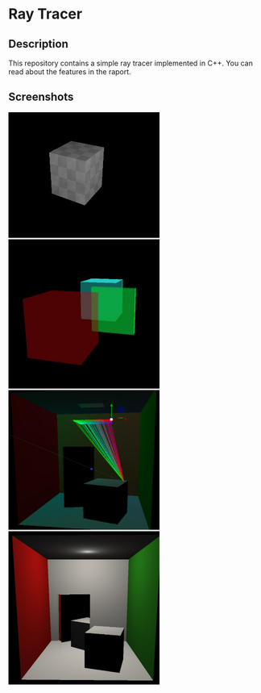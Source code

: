 # Ray Tracer
## Description
This repository contains a simple ray tracer implemented in C++. You can read about the features in the raport.

## Screenshots
<img width=300 title="Textures" src="img/texture.png">
<img width=300 title="Transparency"src="img/transparency.png">
<img width=300 title="Area Lights" src="img/area_light.png">
<img width=300 title="Reflections" src="img/reflections.png">
